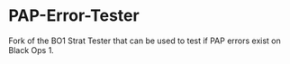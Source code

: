 # PAP-Error-Tester
Fork of the BO1 Strat Tester that can be used to test if PAP errors exist on Black Ops 1.
